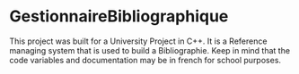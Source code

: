 # GestionnaireBibliographique

This project was built for a University Project in C++. It is a Reference managing system that is used to build a Bibliographie. Keep in mind that the code variables and documentation may be in french for school purposes.
